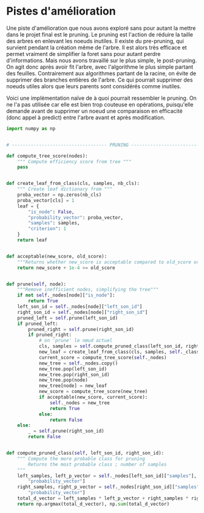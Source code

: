 # Pistes d'amélioration

Une piste d'amélioration que nous avons exploré sans pour autant la mettre dans le projet final est le pruning. Le pruning est l'action de
réduire la taille des arbres en enlevant les noeuds inutiles. Il existe du pre-pruning, qui survient pendant la création même de l'arbre.
Il est alors très efficace et permet vraiment de simplifier la foret sans pour autant perdre d'informations.
Mais nous avons travaillé sur le plus simple, le post-pruning. On agit donc après avoir fit l'arbre, avec l'algorithme le plus
simple partant des feuilles. Contrairement aux algorithmes partant de la racine, on évite de supprimer des branches entières de l'arbre.
Ce qui pourrait supprimer des noeuds utiles alors que leurs parents sont considérés comme inutiles.

Voici une implémentation naïve de à quoi pourrait ressembler le pruning. On ne l'a pas utilisée car
elle est bien trop couteuse en opérations, puisqu'elle demande avant de supprimer un noeud une
comparaison en efficacité (donc appel à predict) entre l'arbre avant et après modification.

```python
import numpy as np


# ----------------------------------- PRUNING -----------------------------------#

def compute_tree_score(nodes):
    """ Compute efficiency score from tree """
    pass


def create_leaf_from_class(cls, samples, nb_cls):
    """ Create leaf dictionary from """
    proba_vector = np.zeros(nb_cls)
    proba_vector[cls] = 1
    leaf = {
        "is_node": False,
        "probability_vector": proba_vector,
        "samples": samples,
        "criterion": 1
    }
    return leaf


def acceptable(new_score, old_score):
    """Returns whether new_score is acceptable compared to old_score or not"""
    return new_score + 1e-4 >= old_score


def prune(self, node):
    """Remove inefficient nodes, simplifying the tree"""
    if not self._nodes[node]["is_node"]:
        return True
    left_son_id = self._nodes[node]["left_son_id"]
    right_son_id = self._nodes[node]["right_son_id"]
    pruned_left = self.prune(left_son_id)
    if pruned_left:
        pruned_right = self.prune(right_son_id)
        if pruned_right:
            # on 'prune' le nœud actuel
            cls, samples = self.compute_pruned_class(left_son_id, right_son_id)
            new_leaf = create_leaf_from_class(cls, samples, self._class_number)
            current_score = compute_tree_score(self._nodes)
            new_tree = self._nodes.copy()
            new_tree.pop(left_son_id)
            new_tree.pop(right_son_id)
            new_tree.pop(node)
            new_tree[node] = new_leaf
            new_score = compute_tree_score(new_tree)
            if acceptable(new_score, current_score):
                self._nodes = new_tree
                return True
            else:
                return False
    else:
        _ = self.prune(right_son_id)
        return False


def compute_pruned_class(self, left_son_id, right_son_id):
    """ Compute the more probable class for pruning
        Returns the most probable class ; number of samples
    """
    left_samples, left_p_vector = self._nodes[left_son_id]["samples"], self._nodes[left_son_id][
        "probability_vector"]
    right_samples, right_p_vector = self._nodes[right_son_id]["samples"], self._nodes[right_son_id][
        "probability_vector"]
    total_d_vector = left_samples * left_p_vector + right_samples * right_p_vector
    return np.argmax(total_d_vector), np.sum(total_d_vector)
```
